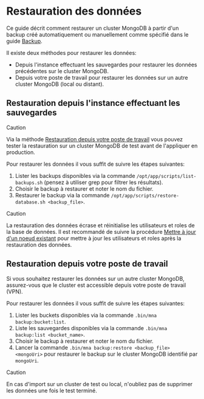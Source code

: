 # Restauration des données

Ce guide décrit comment restaurer un cluster MongoDB à partir d'un backup créé automatiquement ou manuellement comme spécifié dans le guide [Backup](./backup.md).

Il existe deux méthodes pour restaurer les données:
 - Depuis l'instance effectuant les sauvegardes pour restaurer les données précédentes sur le cluster MongoDB.
 - Depuis votre poste de travail pour restaurer les données sur un autre cluster MongoDB (local ou distant).

## Restauration depuis l'instance effectuant les sauvegardes

> [!CAUTION]
> Via la méthode [Restauration depuis votre poste de travail](#restauration-depuis-votre-poste-de-travail) vous pouvez tester la restauration sur un cluster MongoDB de test avant de l'appliquer en production.

Pour restaurer les données il vous suffit de suivre les étapes suivantes:
1. Lister les backups disponibles via la commande `/opt/app/scripts/list-backups.sh` (pensez à utiliser grep pour filtrer les résultats).
2. Choisir le backup à restaurer et noter le nom du fichier.
3. Restaurer le backup via la commande `/opt/app/scripts/restore-database.sh <backup_file>`.

> [!CAUTION]
> La restauration des données écrase et réinitialise les utilisateurs et roles de la base de données. Il est recommandé de suivre la procédure [Mettre à jour d'un noeud existant](../deploy/update.md) pour mettre à jour les utilisateurs et roles après la restauration des données.

## Restauration depuis votre poste de travail

Si vous souhaitez restaurer les données sur un autre cluster MongoDB, assurez-vous que le cluster est accessible depuis votre poste de travail (VPN).

Pour restaurer les données il vous suffit de suivre les étapes suivantes:
1. Lister les buckets disponibles via la commande `.bin/mna backup:bucket:list`.
2. Liste les sauvegardes disponibles via la commande `.bin/mna backup:list <bucket_name>`.
3. Choisir le backup à restaurer et noter le nom du fichier.
4. Lancer la commande `.bin/mna backup:restore <backup_file> <mongoUri>` pour restaurer le backup sur le cluster MongoDB identifié par `mongoUri`.

> [!CAUTION]
> En cas d'import sur un cluster de test ou local, n'oubliez pas de supprimer les données une fois le test terminé.